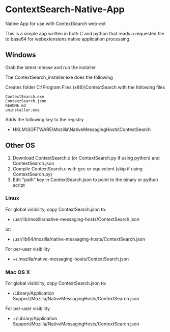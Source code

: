 # ContextSearch-Native-App
Native App for use with ContextSearch web-ext

This is a simple app written in both C and python that reads a requested file to base64 for webextensions native application processing.

## Windows
Grab the latest release and run the installer

The ContextSearch_installer.exe does the following

Creates folder C:\Program Files (x86)\ContextSearch with the following files

    ContextSearch.exe
    ContextSearch.json
    README.md
    uninstaller.exe

Adds the following key to the registry
- HKLM\SOFTWARE\Mozilla\NativeMessagingHosts\ContextSearch

## Other OS
1. Download ContextSearch.c (or ContextSearch.py if using python) and ContextSearch.json
2. Compile ContextSearch.c with gcc or equivelent (skip if using ContextSearch.py)
2. Edit "path" key in ContextSearch.json to point to the binary or python script

### Linux
For global visibility, copy ContextSearch.json to:

* /usr/lib/mozilla/native-messaging-hosts/ContextSearch.json

or:

* /usr/lib64/mozilla/native-messaging-hosts/ContextSearch.json

For per-user visibility

* ~/.mozilla/native-messaging-hosts/ContextSearch.json

### Mac OS X
For global visibility, copy ContextSearch.json to:

* /Library/Application Support/Mozilla/NativeMessagingHosts/ContextSearch.json

For per-user visibility

* ~/Library/Application Support/Mozilla/NativeMessagingHosts/ContextSearch.json


